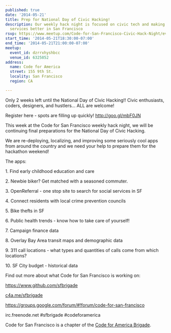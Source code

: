 ```yaml
---
published: true
date: '2014-05-21'
title: Prep for National Day of Civic Hacking!
description: Our weekly hack night is focused on civic tech and making government
  services better in San Francisco
rsvp: https://www.meetup.com/Code-for-San-Francisco-Civic-Hack-Night/events/180624842/
start_time: '2014-05-21T18:30:00-07:00'
end_time: '2014-05-21T21:00:00-07:00'
meetup:
  event_id: dzrrxhyshbcc
  venue_id: 6325852
address:
  name: Code for America
  street: 155 9th St.
  locality: San Francisco
  region: CA

---
```

<!-- imported via scripts/generate-events-from-meetup -->
<p>Only 2 weeks left until the National Day of Civic Hacking!! Civic enthusiasts, coders, designers, and hustlers... ALL are welcome!</p> <p>Register here - spots are filling up quickly! <a href="http://goo.gl/mbF0JN"><a href="http://goo.gl/mbF0JN" class="linkified">http://goo.gl/mbF0JN</a></a></p> <p>This week at the Code for San Francisco weekly hack night, we will be continuing final preparations for the National Day of Civic Hacking. </p> <p>We are re-deploying, localizing, and improving some seriously cool apps from around the country and we need your help to prepare them for the hackathon weekend! </p> <p>The apps:</p> <p>1. Find early childhood education and care</p> <p>2. Newbie biker? Get matched with a seasoned commuter.</p> <p>3. OpenReferral - one stop site to search for social services in SF</p> <p>4. Connect residents with local crime prevention councils </p> <p>5. Bike thefts in SF</p> <p>6. Public health trends - know how to take care of yourself!</p> <p>7. Campaign finance data</p> <p>8. Overlay Bay Area transit maps and demographic data</p> <p>9. 311 call locations - what types and quantities of calls come from which locations?</p> <p>10. SF City budget - historical data </p> <p>


Find out more about what Code for San Francisco is working on:</p> <p><a href="https://www.github.com/sfbrigade"><a href="https://www.github.com/sfbrigade" class="linkified">https://www.github.com/sfbrigade</a></a></p> <p><a href="http://c4a.me/sfbrigade">c4a.me/sfbrigade</a></p> <p><a href="https://groups.google.com/forum/#!forum/code-for-san-francisco"><a href="https://groups.google.com/forum/#!forum/code-for-san-francisco" class="linkified">https://groups.google.com/forum/#!forum/code-for-san-francisco</a></a></p> <p>irc.freenode.net #sfbrigade #codeforamerica</p> <p>Code for San Francisco is a chapter of the <a href="http://brigade.codeforamerica.org/">Code for America Brigade</a>.</p> 
